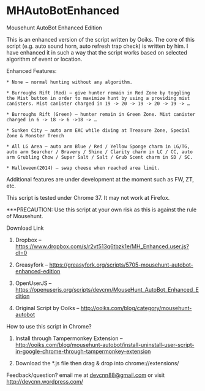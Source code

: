 MHAutoBotEnhanced
=================

Mousehunt AutoBot Enhanced Edition

This is an enhanced version of the script written by Ooiks.
The core of this script (e.g. auto sound horn, auto refresh trap check) is written by him.
I have enhanced it in such a way that the script works based on selected algorithm of event or location.

Enhanced Features:

	* None – normal hunting without any algorithm.

	* Burroughs Rift (Red) – give hunter remain in Red Zone by toggling the Mist button in order to maximize hunt by using a providing mist canisters. Mist canister charged in 19 -> 20 -> 19 -> 20 -> 19 -> …

	* Burroughs Rift (Green) – hunter remain in Green Zone. Mist canister charged in 6 -> 18 -> 6 ->18 -> …

	* Sunken City – auto arm EAC while diving at Treasure Zone, Special Zone & Monster Trench

	* All LG Area – auto arm Blue / Red / Yellow Sponge charm in LG/TG, auto arm Searcher / Bravery / Shine / Clarity charm in LC / CC, auto arm Grubling Chow / Super Salt / Salt / Grub Scent charm in SD / SC.

	* Halloween(2014) – swap cheese when reached area limit.

Additional features are under development at the moment such as FW, ZT, etc.

This script is tested under Chrome 37. It may not work at Firefox.

***PRECAUTION: Use this script at your own risk as this is against the rule of Mousehunt.

Download Link

1. Dropbox – https://www.dropbox.com/s/r2vt513q6tbzk1e/MH_Enhanced.user.js?dl=0

2. Greasyfork – https://greasyfork.org/scripts/5705-mousehunt-autobot-enhanced-edition

3. OpenUserJS – https://openuserjs.org/scripts/devcnn/MouseHunt_AutoBot_Enhanced_Edition

4. Original Script by Ooiks – http://ooiks.com/blog/category/mousehunt-autobot


How to use this script in Chrome?

1. Install through Tampermonkey Extension – http://ooiks.com/blog/mousehunt-autobot/install-uninstall-user-script-in-google-chrome-through-tampermonkey-extension

2. Download the *.js file then drag & drop into chrome://extensions/

 

Feedback/question? email me at devcnn88@gmail.com or visit http://devcnn.wordpress.com/
